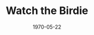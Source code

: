 ---
title: Watch the Birdie
date: 1970-05-22
opening_date: 1970-05-22
closing_date: 1970-05-30
layout: productions
playbill:
Theatre: Theatre Jacksonville
Venue: Little Theatre
cast:
- Edward Barbee: Bill Petry
- Helen Foster: Nancy Kaye
- Tom: Ham Waddell
- Douglas MacKelwaine: Harry Hodge
- Woodrow O'Malley: Hal Henderson
- Waiter: Robert Zienta
- Butch Flowers: Robert Hilgenberg
- Joey Hallop: Marshall Grauer
- Gladys Bagley: Terry McIntire
- Alexander Brown: Allen Hall
- Oscar Turner: Herb Marks
- Officer John: Doug Thomas
- Police Sergeant: Ben Miller
- Harold Haskell: Norman Howard
- Lieutenant Muller: Phil Meunier
crew:
- Director: Robert Knowles
- Technical Director: Ham Waddell
- Stage Manager: Rita Radford
- Assistant Stage Manager: Douglas Thomas
- Lighting:
  - Esta Wilson
  - Ken Moody
- Sound: Becky Levings
- Properties:
  - Katie Raven
  - Aileen Davis
  - Lynda Lynch
  - Nancy Moore
  - Mary Coyle
  - Vivienne Winemiller
- Stage Crew:
  - Ben Miller
  - Sara Jo Berman
  - Aileen Davis
  - Chris Fitzgerald
  - Hal Henderson
  - Ken Moody
  - Nancy Moore
  - Helen Toney
  - Bill Weir
- Make-up: Marshall Grauer
- Publicity:
  - Herb Marks
  - Diane Somerville
- Box Office:
  - Ann Dubow
  - Gert Berman
  - Annette Grauer
---